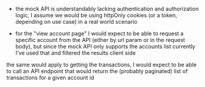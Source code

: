  - the mock API is understandably lacking authentication and authorization logic, I assume we would be using httpOnly cookies (or a token, depending on use case) in a real world scenario

 - for the "view account page" I would expect to be able to request a specific account from the API (either by url param or in the request body), but since the mock API only supports the accounts list currently I've used that and filtered the results client side

 the same would apply to getting the transactions, I would expect to be able to call an API endpoint that would return the (probably paginated) list of transactions for a given account id